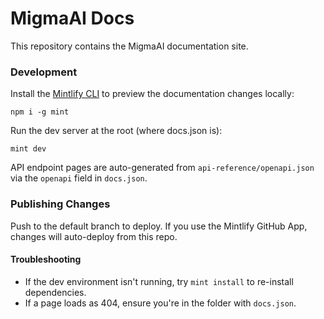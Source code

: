 # MigmaAI Docs

This repository contains the MigmaAI documentation site.

### Development

Install the [Mintlify CLI](https://www.npmjs.com/package/mint) to preview the documentation changes locally:

```
npm i -g mint
```

Run the dev server at the root (where docs.json is):

```
mint dev
```

API endpoint pages are auto-generated from `api-reference/openapi.json` via the `openapi` field in `docs.json`.

### Publishing Changes

Push to the default branch to deploy. If you use the Mintlify GitHub App, changes will auto-deploy from this repo.

#### Troubleshooting

- If the dev environment isn't running, try `mint install` to re-install dependencies.
- If a page loads as 404, ensure you're in the folder with `docs.json`.
